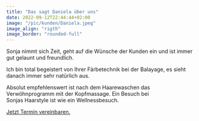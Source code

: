 ```yaml
---
title: "Das sagt Daniela über uns"
date: 2022-09-12T22:44:44+02:00
image: "/pic/kunden/Daniela.jpeg"
image_align: "rigth"
image_border: "rounded-full"
---
```



Sonja nimmt sich Zeit, geht auf die Wünsche der Kunden ein und
ist immer gut gelaunt und freundlich.

Ich bin total begeistert von Ihrer Färbetechnik bei der Balayage,
es sieht danach immer sehr natürlich aus.

Absolut empfehlenswert ist nach dem Haarewaschen das Verwöhnprogramm
mit der Kopfmassage. Ein Besuch bei Sonjas Haarstyle ist wie ein Wellnessbesuch.

[Jetzt Termin vereinbaren.](https://www.beautybooking.ch/app/booking.html?company=sonjas-haarstyle)

